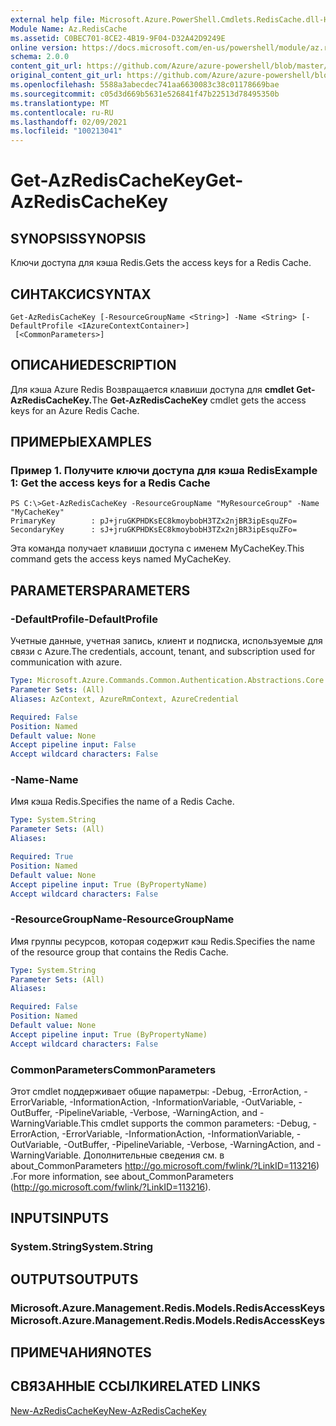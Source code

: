```yaml
---
external help file: Microsoft.Azure.PowerShell.Cmdlets.RedisCache.dll-Help.xml
Module Name: Az.RedisCache
ms.assetid: C0BEC701-8CE2-4B19-9F04-D32A42D9249E
online version: https://docs.microsoft.com/en-us/powershell/module/az.rediscache/get-azrediscachekey
schema: 2.0.0
content_git_url: https://github.com/Azure/azure-powershell/blob/master/src/RedisCache/RedisCache/help/Get-AzRedisCacheKey.md
original_content_git_url: https://github.com/Azure/azure-powershell/blob/master/src/RedisCache/RedisCache/help/Get-AzRedisCacheKey.md
ms.openlocfilehash: 5588a3abecdec741aa6630083c38c01178669bae
ms.sourcegitcommit: c05d3d669b5631e526841f47b22513d78495350b
ms.translationtype: MT
ms.contentlocale: ru-RU
ms.lasthandoff: 02/09/2021
ms.locfileid: "100213041"
---
```

# <span data-ttu-id="b4d16-101">Get-AzRedisCacheKey</span><span class="sxs-lookup"><span data-stu-id="b4d16-101">Get-AzRedisCacheKey</span></span>

## <span data-ttu-id="b4d16-102">SYNOPSIS</span><span class="sxs-lookup"><span data-stu-id="b4d16-102">SYNOPSIS</span></span>
<span data-ttu-id="b4d16-103">Ключи доступа для кэша Redis.</span><span class="sxs-lookup"><span data-stu-id="b4d16-103">Gets the access keys for a Redis Cache.</span></span>

## <span data-ttu-id="b4d16-104">СИНТАКСИС</span><span class="sxs-lookup"><span data-stu-id="b4d16-104">SYNTAX</span></span>

```
Get-AzRedisCacheKey [-ResourceGroupName <String>] -Name <String> [-DefaultProfile <IAzureContextContainer>]
 [<CommonParameters>]
```

## <span data-ttu-id="b4d16-105">ОПИСАНИЕ</span><span class="sxs-lookup"><span data-stu-id="b4d16-105">DESCRIPTION</span></span>
<span data-ttu-id="b4d16-106">Для кэша Azure Redis Возвращается клавиши доступа для **cmdlet Get-AzRedisCacheKey.**</span><span class="sxs-lookup"><span data-stu-id="b4d16-106">The **Get-AzRedisCacheKey** cmdlet gets the access keys for an Azure Redis Cache.</span></span>

## <span data-ttu-id="b4d16-107">ПРИМЕРЫ</span><span class="sxs-lookup"><span data-stu-id="b4d16-107">EXAMPLES</span></span>

### <span data-ttu-id="b4d16-108">Пример 1. Получите ключи доступа для кэша Redis</span><span class="sxs-lookup"><span data-stu-id="b4d16-108">Example 1: Get the access keys for a Redis Cache</span></span>
```
PS C:\>Get-AzRedisCacheKey -ResourceGroupName "MyResourceGroup" -Name "MyCacheKey"
PrimaryKey        : pJ+jruGKPHDKsEC8kmoybobH3TZx2njBR3ipEsquZFo=
SecondaryKey      : sJ+jruGKPHDKsEC8kmoybobH3TZx2njBR3ipEsquZFo=
```

<span data-ttu-id="b4d16-109">Эта команда получает клавиши доступа с именем MyCacheKey.</span><span class="sxs-lookup"><span data-stu-id="b4d16-109">This command gets the access keys named MyCacheKey.</span></span>

## <span data-ttu-id="b4d16-110">PARAMETERS</span><span class="sxs-lookup"><span data-stu-id="b4d16-110">PARAMETERS</span></span>

### <span data-ttu-id="b4d16-111">-DefaultProfile</span><span class="sxs-lookup"><span data-stu-id="b4d16-111">-DefaultProfile</span></span>
<span data-ttu-id="b4d16-112">Учетные данные, учетная запись, клиент и подписка, используемые для связи с Azure.</span><span class="sxs-lookup"><span data-stu-id="b4d16-112">The credentials, account, tenant, and subscription used for communication with azure.</span></span>

```yaml
Type: Microsoft.Azure.Commands.Common.Authentication.Abstractions.Core.IAzureContextContainer
Parameter Sets: (All)
Aliases: AzContext, AzureRmContext, AzureCredential

Required: False
Position: Named
Default value: None
Accept pipeline input: False
Accept wildcard characters: False
```

### <span data-ttu-id="b4d16-113">-Name</span><span class="sxs-lookup"><span data-stu-id="b4d16-113">-Name</span></span>
<span data-ttu-id="b4d16-114">Имя кэша Redis.</span><span class="sxs-lookup"><span data-stu-id="b4d16-114">Specifies the name of a Redis Cache.</span></span>

```yaml
Type: System.String
Parameter Sets: (All)
Aliases:

Required: True
Position: Named
Default value: None
Accept pipeline input: True (ByPropertyName)
Accept wildcard characters: False
```

### <span data-ttu-id="b4d16-115">-ResourceGroupName</span><span class="sxs-lookup"><span data-stu-id="b4d16-115">-ResourceGroupName</span></span>
<span data-ttu-id="b4d16-116">Имя группы ресурсов, которая содержит кэш Redis.</span><span class="sxs-lookup"><span data-stu-id="b4d16-116">Specifies the name of the resource group that contains the Redis Cache.</span></span>

```yaml
Type: System.String
Parameter Sets: (All)
Aliases:

Required: False
Position: Named
Default value: None
Accept pipeline input: True (ByPropertyName)
Accept wildcard characters: False
```

### <span data-ttu-id="b4d16-117">CommonParameters</span><span class="sxs-lookup"><span data-stu-id="b4d16-117">CommonParameters</span></span>
<span data-ttu-id="b4d16-118">Этот cmdlet поддерживает общие параметры: -Debug, -ErrorAction, -ErrorVariable, -InformationAction, -InformationVariable, -OutVariable, -OutBuffer, -PipelineVariable, -Verbose, -WarningAction, and -WarningVariable.</span><span class="sxs-lookup"><span data-stu-id="b4d16-118">This cmdlet supports the common parameters: -Debug, -ErrorAction, -ErrorVariable, -InformationAction, -InformationVariable, -OutVariable, -OutBuffer, -PipelineVariable, -Verbose, -WarningAction, and -WarningVariable.</span></span> <span data-ttu-id="b4d16-119">Дополнительные сведения см. в about_CommonParameters http://go.microsoft.com/fwlink/?LinkID=113216) .</span><span class="sxs-lookup"><span data-stu-id="b4d16-119">For more information, see about_CommonParameters (http://go.microsoft.com/fwlink/?LinkID=113216).</span></span>

## <span data-ttu-id="b4d16-120">INPUTS</span><span class="sxs-lookup"><span data-stu-id="b4d16-120">INPUTS</span></span>

### <span data-ttu-id="b4d16-121">System.String</span><span class="sxs-lookup"><span data-stu-id="b4d16-121">System.String</span></span>

## <span data-ttu-id="b4d16-122">OUTPUTS</span><span class="sxs-lookup"><span data-stu-id="b4d16-122">OUTPUTS</span></span>

### <span data-ttu-id="b4d16-123">Microsoft.Azure.Management.Redis.Models.RedisAccessKeys</span><span class="sxs-lookup"><span data-stu-id="b4d16-123">Microsoft.Azure.Management.Redis.Models.RedisAccessKeys</span></span>

## <span data-ttu-id="b4d16-124">ПРИМЕЧАНИЯ</span><span class="sxs-lookup"><span data-stu-id="b4d16-124">NOTES</span></span>

## <span data-ttu-id="b4d16-125">СВЯЗАННЫЕ ССЫЛКИ</span><span class="sxs-lookup"><span data-stu-id="b4d16-125">RELATED LINKS</span></span>

[<span data-ttu-id="b4d16-126">New-AzRedisCacheKey</span><span class="sxs-lookup"><span data-stu-id="b4d16-126">New-AzRedisCacheKey</span></span>](./New-AzRedisCacheKey.md)


